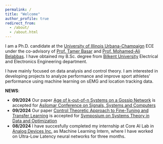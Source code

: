 ```yaml
---
permalink: /
title: "Welcome"
author_profile: true
redirect_from: 
  - /about/
  - /about.html
---
```




I am a Ph.D. candidate at the [University of Illinois Urbana-Champaign](https://illinois.edu/) ECE under the co-advisory of [Prof. Tamer Basar](http://tamerbasar.csl.illinois.edu/) and [Prof. Mohamed-Ali Belabbas](https://publish.illinois.edu/belabbas/). I have obtained my B.Sc. degree from [Bilkent University](https://ee.bilkent.edu.tr/en/) Electrical and Electronics Engineering department. 

I have mainly focused on data analysis and control theory. I am interested in developing projects to analyze performance and improve sport athletes' performance using machine learning on sEMG and location tracking data.

**NEWS**:
* **09/2024** Our paper [Age of k-out-of-n Systems on a Gossip Network](https://erkan1863.github.io/publication/2024-02-18-age_k_n_TSS_on_gossip) is accepted for [Asilomar Conference on Signals, Systems and Computers](https://www.asilomarsscconf.org/)
* **09/2024** Our paper [Control Theoretic Approach to Fine-Tuning and Transfer Learning](https://erkan1863.github.io/publication/2024-04-17-TuningWithoutForgetting) is accepted for [Symposium on Systems Theory in Data and Optimization](https://www.sysdo2024.de/en/)
* **08/2024** I have succesfully completed my internship at Core AI Lab in [Analog Devices Inc.](https://www.analog.com/en/index.html) as Machine Learning Intern, where I have worked on Ultra-Low Latency neural networks for three months.




